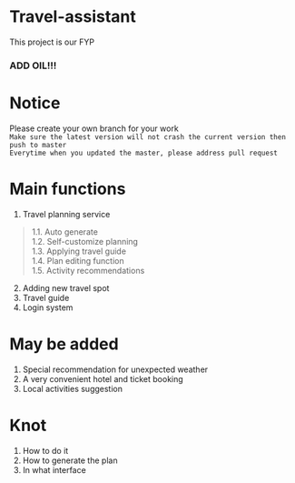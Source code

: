# Travel-assistant
This project is our FYP  
### ADD OIL!!!

# Notice
Please create your own branch for your work   
`Make sure the latest version will not crash the current version then push to master  `  
`Everytime when you updated the master, please address pull request  `

# Main functions
1.	Travel planning service  
> 1.1.	Auto generate  
> 1.2.	Self-customize planning  
> 1.3.	Applying travel guide  
> 1.4.	Plan editing function  
> 1.5.	Activity recommendations  
2.	Adding new travel spot  
3.	Travel guide  
4.	Login system  

# May be added  
1.	Special recommendation for unexpected weather  
2.	A very convenient hotel and ticket booking  
3.	Local activities suggestion  
  
# Knot  
1. How to do it  
2. How to generate the plan  
3. In what interface  
